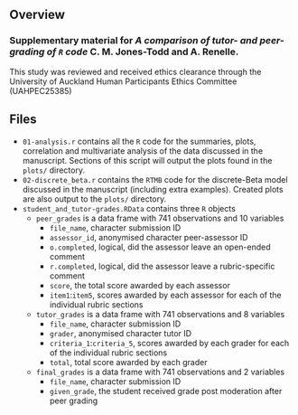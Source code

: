 ## Overview

### Supplementary material for *A comparison of tutor- and peer-grading of `R` code* C. M. Jones-Todd and A. Renelle.

This study was reviewed and received ethics clearance through the University of Auckland Human Participants Ethics Committee (UAHPEC25385)

## Files

 + `01-analysis.r` contains all the `R` code for the summaries, plots, correlation and multivariate analysis of the data discussed in the manuscript. Sections of this script will output the plots found in the `plots/` directory.
 + `02-discrete_beta.r` contains the `RTMB` code for the discrete-Beta model discussed in the manuscript (including extra examples). Created plots are also output to the `plots/` directory.
 + `student_and_tutor-grades.RData` contains three `R` objects
    + `peer_grades` is a data frame with 741 observations and 10 variables
       + `file_name`, character submission ID
       + `assessor_id`, anonymised character peer-assessor ID
       + `o.completed`, logical, did the assessor leave an open-ended comment
       + `r.completed`, logical, did the assessor leave a rubric-specific comment
       + `score`, the total score awarded by each assessor
       + `item1`:`item5`, scores awarded by each assessor for each of the individual rubric sections
    + `tutor_grades` is a data frame with 741 observations and 8 variables
       + `file_name`, character submission ID
       + `grader`, anonymised character tutor ID
       + `criteria_1`:`criteria_5`, scores awarded by each grader for each of the individual rubric sections
       + `total`, total score awarded by each grader
    + `final_grades` is a data frame with 741 observations and 2 variables
       + `file_name`, character submission ID
       + `given_grade`, the student received grade post moderation after peer grading
 
